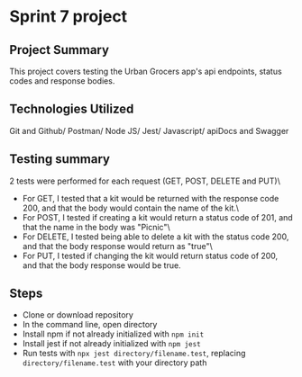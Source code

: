 # Sprint 7 project
## Project Summary
This project covers testing the Urban Grocers app's api endpoints, status codes and response bodies.
## Technologies Utilized
Git and Github/
Postman/
Node JS/
Jest/
Javascript/
apiDocs and Swagger
## Testing summary 
2 tests were performed for each request (GET, POST, DELETE and PUT)\
- For GET, I tested that a kit would be returned with the response code 200, and that the body would contain the name of the kit.\
- For POST, I tested if creating a kit would return a status code of 201, and that the name in the body was "Picnic"\
- For DELETE, I tested being able to delete a kit with the status code 200, and that the body response would return as "true"\
- For PUT, I tested if changing the kit would return status code of 200, and that the body response would be true.
## Steps
- Clone or download repository
- In the command line, open directory
- Install npm if not already initialized with ```npm init```
- Install jest if not already initialized with ```npm jest```
- Run tests with ```npx jest directory/filename.test```, replacing ```directory/filename.test``` with your directory path